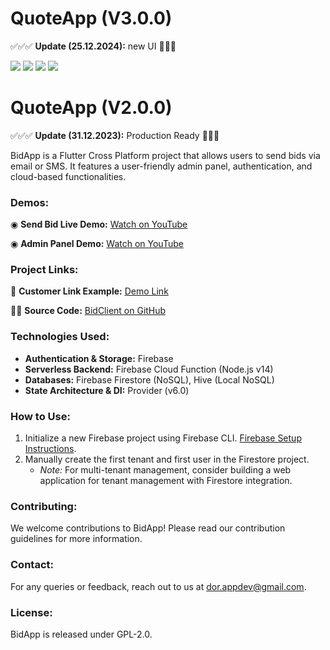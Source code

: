 # QuoteApp (V3.0.0)

✅✅✅ **Update (25.12.2024):** new UI 🚀🚀🚀

![](/demo/a.gif)
![](/demo/b.gif)
![](/demo/c.gif)
![](/demo/d.gif)
# QuoteApp (V2.0.0)

✅✅✅ **Update (31.12.2023):** Production Ready 🚀🚀🚀

BidApp is a Flutter Cross Platform project that allows users to send bids via email or SMS. It features a user-friendly admin panel, authentication, and cloud-based functionalities.

### Demos:
◉ **Send Bid Live Demo:** [Watch on YouTube](https://www.youtube.com/watch?v=jr72KhqlIyM)

◉ **Admin Panel Demo:** [Watch on YouTube](https://www.youtube.com/watch?v=0zgNTF5M7XM)

### Project Links:
📱 **Customer Link Example:** [Demo Link](https://lproject-a1460.web.app/?tenant=XMqoQLgYxIi1u9Bfwh6U&bid=W4YF7XTn2ar9oqBROf2a&creator=lhDqqZZPHMUExcOa5YfQCEtg70p2)

🧑‍💻 **Source Code:** [BidClient on GitHub](https://github.com/DorDorel/bid-client)

### Technologies Used:
- **Authentication & Storage:** Firebase
- **Serverless Backend:** Firebase Cloud Function (Node.js v14)
- **Databases:** Firebase Firestore (NoSQL), Hive (Local NoSQL)
- **State Architecture & DI:** Provider (v6.0)

### How to Use:
1. Initialize a new Firebase project using Firebase CLI. [Firebase Setup Instructions](https://firebase.google.com/docs/flutter/setup?platform=ios).
2. Manually create the first tenant and first user in the Firestore project.
   - *Note:* For multi-tenant management, consider building a web application for tenant management with Firestore integration.

### Contributing:
We welcome contributions to BidApp! Please read our contribution guidelines for more information.

### Contact:
For any queries or feedback, reach out to us at dor.appdev@gmail.com.

### License:
BidApp is released under GPL-2.0.
